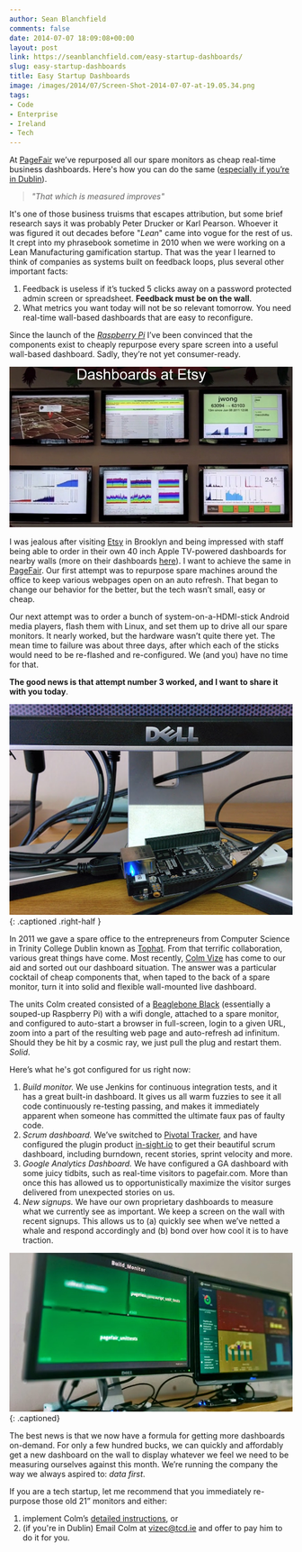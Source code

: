 ```yaml
---
author: Sean Blanchfield
comments: false
date: 2014-07-07 18:09:08+00:00
layout: post
link: https://seanblanchfield.com/easy-startup-dashboards/
slug: easy-startup-dashboards
title: Easy Startup Dashboards
image: /images/2014/07/Screen-Shot-2014-07-07-at-19.05.34.png
tags:
- Code
- Enterprise
- Ireland
- Tech
---
```


At [PageFair](http://pagefair.com) we’ve repurposed all our spare monitors as cheap real-time business dashboards. Here's how you can do the same ([especially if you’re in Dublin](https://mloccy.github.io/Beaglebone-Black-Dashboards/)).

<!-- more -->

> _"That which is measured improves"_

It's one of those business truisms that escapes attribution, but some brief research says it was probably Peter Drucker or Karl Pearson. Whoever it was figured it out decades before "_Lean_" came into vogue for the rest of us. It crept into my phrasebook sometime in 2010 when we were working on a Lean Manufacturing gamification startup. That was the year I learned to think of companies as systems built on feedback loops, plus several other important facts:

1.  Feedback is useless if it’s tucked 5 clicks away on a password protected admin screen or spreadsheet. **Feedback must be on the wall**.
2.  What metrics you want today will not be so relevant tomorrow. You need real-time wall-based dashboards that are easy to reconfigure.

Since the launch of the [_Raspberry Pi_](http://www.raspberrypi.org/) I’ve been convinced that the components exist to cheaply repurpose every spare screen into a useful wall-based dashboard. Sadly, they’re not yet consumer-ready.

![etsy_dashboards](/images/2014/07/etsy_dashboards.jpg)

I was jealous after visiting [Etsy](http://etsy.com) in Brooklyn and being impressed with staff being able to order in their own 40 inch Apple TV-powered dashboards for nearby walls (more on their dashboards [here](http://vimeo.com/25807922)). I want to achieve the same in [PageFair](http://pagefair.com). Our first attempt was to repurpose spare machines around the office to keep various webpages open on an auto refresh. That began to change our behavior for the better, but the tech wasn’t small, easy or cheap.

Our next attempt was to order a bunch of system-on-a-HDMI-stick Android media players, flash them with Linux, and set them up to drive all our spare monitors. It nearly worked, but the hardware wasn’t quite there yet. The mean time to failure was about three days, after which each of the sticks would need to be re-flashed and re-configured. We (and you) have no time for that.

**The good news is that attempt number 3 worked, and I want to share it with you today**. 

![The Beaglebone Black](/images/2014/07/Screen-Shot-2014-07-07-at-19.06.20.png){: .captioned .right-half }

In 2011 we gave a spare office to the entrepreneurs from Computer Science in Trinity College Dublin known as [Tophat](http://tophat.ie). From that terrific collaboration, various great things have come. Most recently, [Colm Vize](https://mloccy.github.io/Beaglebone-Black-Dashboards/) has come to our aid and sorted out our dashboard situation. The answer was a particular cocktail of cheap components that, when taped to the back of a spare monitor, turn it into solid and flexible wall-mounted live dashboard.

The units Colm created consisted of a [Beaglebone Black](http://beagleboard.org/Products/BeagleBone+Black) (essentially a souped-up Raspberry Pi) with a wifi dongle, attached to a spare monitor, and configured to auto-start a browser in full-screen, login to a given URL, zoom into a part of the resulting web page and auto-refresh ad infinitum. Should they be hit by a cosmic ray, we just pull the plug and restart them. _Solid_.

Here’s what he's got configured for us right now:

1.  _Build monitor._ We use Jenkins for continuous integration tests, and it has a great built-in dashboard. It gives us all warm fuzzies to see it all code continuously re-testing passing, and makes it immediately apparent when someone has committed the ultimate faux pas of faulty code.
2.  _Scrum dashboard._ We’ve switched to [Pivotal Tracker](http://pivotaltracker.com), and have configured the plugin product [in-sight.io](http://in-sight.io) to get their beautiful scrum dashboard, including burndown, recent stories, sprint velocity and more.
3.  _Google Analytics Dashboard._ We have configured a GA dashboard with some juicy tidbits, such as real-time visitors to pagefair.com. More than once this has allowed us to opportunistically maximize the visitor surges delivered from unexpected stories on us.
4.  _New signups._ We have our own proprietary dashboards to measure what we currently see as important. We keep a screen on the wall with recent signups. This allows us to (a) quickly see when we’ve netted a whale and respond accordingly and (b) bond over how cool it is to have traction.

![Build Monitor and Scrumboard](/images/2014/07/Screen-Shot-2014-07-07-at-19.05.34.png){: .captioned}

The best news is that we now have a formula for getting more dashboards on-demand. For only a few hundred bucks, we can quickly and affordably get a new dashboard on the wall to display whatever we feel we need to be measuring ourselves against this month. We’re running the company the way we always aspired to: _data first_.

If you are a tech startup, let me recommend that you immediately re-purpose those old 21” monitors and either:

1.  implement Colm’s [detailed instructions](https://mloccy.github.io/Beaglebone-Black-Dashboards/), or
2.  (if you're in Dublin) Email Colm at [vizec@tcd.ie](vizec@tcd.ie) and offer to pay him to do it for you.